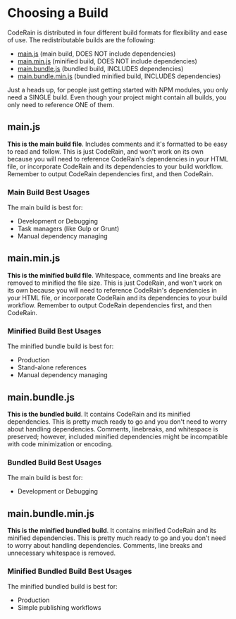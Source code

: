 # Choosing a Build
CodeRain is distributed in four different build formats for flexibility and ease of use. The redistributable builds are the following:
* [main.js](#mainjs) (main build, DOES NOT include dependencies)
* [main.min.js](#mainminjs) (minified build, DOES NOT include dependencies)
* [main.bundle.js](#mainbundlejs) (bundled build, INCLUDES dependencies)
* [main.bundle.min.js](#mainbundleminjs) (bundled minified build, INCLUDES dependencies)

Just a heads up, for people just getting started with NPM modules, you only need a SINGLE build. Even though your project might contain all builds, you only need to reference ONE of them.

## main.js
**This is the main build file**. Includes comments and it's formatted to be easy to read and follow. This is just CodeRain, and won't work on its own because you will need to  reference CodeRain's dependencies in your HTML file, or incorporate CodeRain and its dependencies to your build workflow. Remember to output CodeRain dependencies first, and then CodeRain.

### Main Build Best Usages
The main build is best for:
* Development or Debugging
* Task managers (like Gulp or Grunt)
* Manual dependency managing

## main.min.js
**This is the minified build file**. Whitespace, comments and line breaks are removed to minified the file size. This is just CodeRain, and won't work on its own because you will need to reference CodeRain's dependencies in your HTML file, or incorporate CodeRain and its dependencies to your build workflow. Remember to output CodeRain dependencies first, and then CodeRain.

### Minified Build Best Usages
The minified bundle build is best for:
* Production
* Stand-alone references
* Manual dependency managing


## main.bundle.js
**This is the bundled build**. It contains CodeRain and its minified dependencies. This is pretty much ready to go and you don't need to worry about handling dependencies. Comments, linebreaks, and whitespace is preserved; however, included minified dependencies might be incompatible with code minimization or encoding.

### Bundled Build Best Usages
The main build is best for:
* Development or Debugging

## main.bundle.min.js
**This is the minified bundled build**. It contains minified CodeRain and its minified dependencies. This is pretty much ready to go and you don't need to worry about handling dependencies. Comments, line breaks and unnecessary whitespace is removed.

### Minified Bundled Build Best Usages
The minified bundled build is best for:
* Production
* Simple publishing workflows
